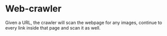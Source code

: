 # Web-crawler
 Given a URL, the crawler will scan the webpage for any images, continue to every link inside that page and scan it as well. 
